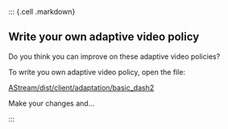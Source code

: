
::: {.cell .markdown}

## Write your own adaptive video policy

Do you think you can improve on these adaptive video policies?

To write you own adaptive video policy, open the file:

[AStream/dist/client/adaptation/basic_dash2](AStream/dist/client/adaptation/basic_dash2)

Make your changes and...

:::
